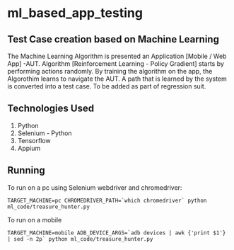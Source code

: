# ml_based_app_testing

## Test Case creation based on Machine Learning

The Machine Learning Algorithm is presented an Application [Mobile / Web App] -AUT. Algorithm [Reinforcement Learning - Policy Gradient] starts by performing actions randomly. By training the algorithm on the app, the Algorothim learns to navigate the AUT. A path that is learned by the system is converted into a test case. To be added as part of regression suit.


## Technologies Used

1. Python
2. Selenium - Python
3. Tensorflow
4. Appium


## Running

To run on a pc using Selenium webdriver and chromedriver:

    TARGET_MACHINE=pc CHROMEDRIVER_PATH=`which chromedriver` python ml_code/treasure_hunter.py

To run on a mobile 
    
    TARGET_MACHINE=mobile ADB_DEVICE_ARGS=`adb devices | awk {'print $1'} | sed -n 2p` python ml_code/treasure_hunter.py
   
